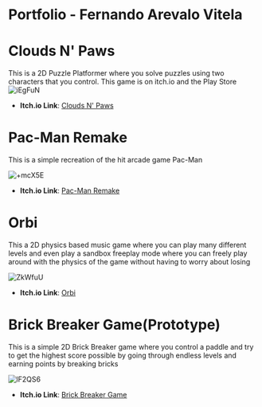 # Portfolio - Fernando Arevalo Vitela 

  # Clouds N' Paws
  This is a 2D Puzzle Platformer where you solve puzzles using two characters that you control. This game is on itch.io and the Play Store
  ![iEgFuN](https://github.com/user-attachments/assets/3a7ce9a5-c877-4303-b526-e6ff9b755ba5)
 - **Itch.io Link**: [Clouds N' Paws](https://n-a-n-0.itch.io/c)

  # Pac-Man Remake
  This is a simple recreation of the hit arcade game Pac-Man
  
  ![+mcX5E](https://github.com/user-attachments/assets/b9f144d4-3fc0-4511-8ac3-ed0a9f1c1214)

 - **Itch.io Link**: [Pac-Man Remake](https://n-a-n-0.itch.io/pac-man-remake)


  
  # Orbi
  This a 2D physics based music game where you can play many different levels and even play a sandbox freeplay mode where you can freely play 
  around with the physics of the game without having to worry about losing
  
  ![ZkWfuU](https://github.com/user-attachments/assets/d3479e56-456f-438c-8eb2-5d7c0fd47493)
 - **Itch.io Link**: [Orbi](https://n-a-n-0.itch.io/orbi)


 # Brick Breaker Game(Prototype)
  This is a simple 2D Brick Breaker game where you control a paddle and try to get the highest score possible by going through endless levels 
  and earning points by breaking bricks
  
 ![lF2QS6](https://github.com/user-attachments/assets/27993308-b4f2-42cd-8549-4f76a7319cde)


 - **Itch.io Link**: [Brick Breaker Game](https://n-a-n-0.itch.io/brick-breaker-gameprototype)



